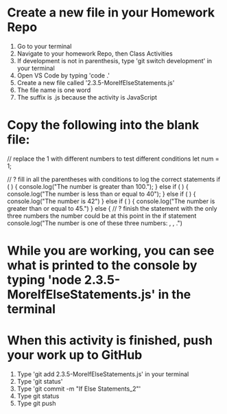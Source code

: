 # Create a new file in your Homework Repo
1. Go to your terminal
2. Navigate to your homework Repo, then Class Activities
3. If development is not in parenthesis, type 'git switch development' in your terminal
4. Open VS Code by typing 'code .'
5. Create a new file called '2.3.5-MoreIfElseStatements.js'
  1. The file name is one word
  2. The suffix is .js because the activity is JavaScript

# Copy the following into the blank file:
// replace the 1 with different numbers to test different conditions
let num = 1;

// ? fill in all the parentheses with conditions to log the correct statements
if ( ) {
  console.log("The number is greater than 100.");
} else if ( ) {
  console.log("The number is less than or equal to 40");
} else if ( ) {
  console.log("The number is 42")
} else if ( ) {
  console.log("The number is greater than or equal to 45.")
} else {
  // ? finish the statement with the only three numbers the number could be at this point in the if statement
  console.log("The number is one of these three numbers: , , .")

# While you are working, you can see what is printed to the console by typing 'node 2.3.5-MoreIfElseStatements.js' in the terminal

# When this activity is finished, push your work up to GitHub
1. Type 'git add 2.3.5-MoreIfElseStatements.js' in your terminal
2. Type 'git status'
3. Type 'git commit -m "If Else Statements_2"'
4. Type git status
5. Type git push
